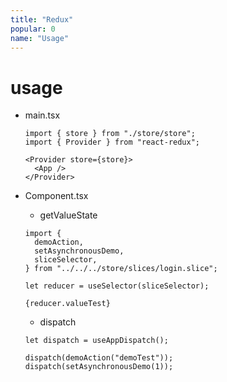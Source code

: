 ```yaml
---
title: "Redux"
popular: 0
name: "Usage"
---
```


# usage

- main.tsx

  ```
  import { store } from "./store/store";
  import { Provider } from "react-redux";
  ```

  ```
  <Provider store={store}>
    <App />
  </Provider>
  ```

- Component.tsx

  - getValueState

  ```
  import {
    demoAction,
    setAsynchronousDemo,
    sliceSelector,
  } from "../../../store/slices/login.slice";
  ```

  ```
  let reducer = useSelector(sliceSelector);
  ```

  ```
  {reducer.valueTest}
  ```

  - dispatch

  ```
  let dispatch = useAppDispatch();
  ```

  ```
  dispatch(demoAction("demoTest"));
  dispatch(setAsynchronousDemo(1));
  ```
